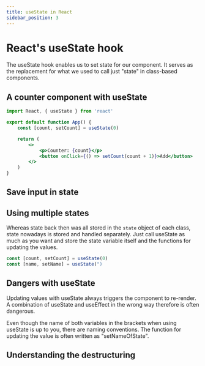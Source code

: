 ```yaml
---
title: useState in React
sidebar_position: 3
---
```


# React's useState hook

The useState hook enables us to set state for our component.
It serves as the replacement for what we used to call just "state" in class-based components.

## A counter component with useState

```jsx
import React, { useState } from 'react'

export default function App() {
	const [count, setCount] = useState(0)

	return (
		<>
			<p>Counter: {count}</p>
			<button onClick={() => setCount(count + 1)}>Add</button>
		</>
	)
}
```

## Save input in state

## Using multiple states

Whereas state back then was all stored in the <code>state</code> object of each class, state nowadays is stored and handled separately.
Just call useState as much as you want and store the state variable itself and the functions for updating the values.

```jsx
const [count, setCount] = useState(0)
const [name, setName] = useState(")
```

## Dangers with useState

Updating values with useState always triggers the component to re-render.
A combination of useState and useEffect in the wrong way therefore is often dangerous.

Even though the name of both variables in the brackets when using useState is up to you, there are naming conventions.
The function for updating the value is often written as "setNameOfState".

## Understanding the destructuring

